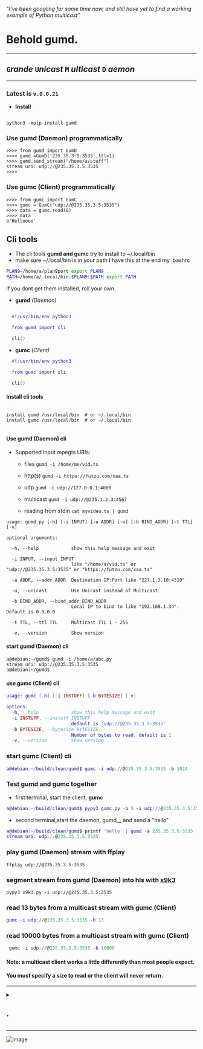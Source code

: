 <I> "I've been googling for some time now, and still have yet to find a working example of Python multicast"</I>

#  Behold gumd.

---
## `G`<I>rande</I> `U`<I>nicast</I> `M` <I>ulticast</I> `D` <I>aemon</I> 


---

### Latest is `v.0.0.21`



* __Install__

```smalltalk

python3 -mpip install gumd

```

### Use gumd (Daemon) programmatically
```py3
>>>> from gumd import GumD
>>>> gumd =GumD('235.35.3.5:3535',ttl=1)
>>>> gumd.send_stream("/home/a/stuff")
stream uri: udp://@235.35.3.5:3535
>>>>
```
### Use gumc (Client) programmatically
```py3
>>>> from gumc import GumC
>>>> gumc = GumC("udp://@235.35.3.5:3535")
>>>> data = gumc.read(8)
>>>> data
b'Helloooo'

```
## Cli tools
* The cli tools __gumd and gumc__ try to install to ~/.local/bin
* make sure ~/.local/bin is in your path I have this at the end my .bashrc 
```sh
PLAN9=/home/a/plan9port export PLAN9
PATH=/home/a/.local/bin:$PLAN9:$PATH export PATH
```
 if you dont get them installed, roll your own.
 
* __gumd__ _(Daemon)_

 ```lua

   #!/usr/bin/env python3

   from gumd import cli 

   cli()
```

* __gumc__ _(Client)_

```lua
  #!/usr/bin/env python3

  from gumc import cli 

  cli()


```
#### Install cli tools
```

install gumd /usr/local/bin  # or ~/.local/bin
install gumc /usr/local/bin  # or ~/.local/bin


```
#### __Use gumd (Daemon) cli__

   * Supported input mpegts URIs:
   
     
     * files  `gumd -i /home/me/vid.ts`
     
     * http(s) `gumd -i https://futzu.com/xaa.ts`
     
     * udp `gumd -i udp://127.0.0.1:4000`

     * multicast `gumd -i udp://@235.1.2.3:4567`
     
     * reading from stdin `cat myvideo.ts | gumd`

```smalltalk
usage: gumd.py [-h] [-i INPUT] [-a ADDR] [-u] [-b BIND_ADDR] [-t TTL] [-v]

optional arguments:

  -h, --help            show this help message and exit
  
  -i INPUT, --input INPUT
                        like "/home/a/vid.ts" or "udp://@235.35.3.5:3535" or "https://futzu.com/xaa.ts"
                        
  -a ADDR, --addr ADDR  Destination IP:Port like "227.1.3.10:4310"
  
  -u, --unicast         Use Unicast instead of Multicast
  
  -b BIND_ADDR, --bind_addr BIND_ADDR
                        Local IP to bind to like "192.168.1.34". Default is 0.0.0.0
                        
  -t TTL, --ttl TTL     Multicast TTL 1 - 255
  
  -v, --version         Show version

```
#### __start gumd (Daemon) cli__
```smalltalk
a@debian:~/gumd$ gumd -i /home/a/abc.py 
stream uri: udp://@235.35.3.5:3535
a@debian:~/gumd$ 
```
#### __use gumc (Client) cli__
```lua
usage: gumc [-h] [-i INSTUFF] [-b BYTESIZE] [-v]

options:
  -h, --help            show this help message and exit
  -i INSTUFF, --instuff INSTUFF
                        default is 'udp://@235.35.3.5:3535'
  -b BYTESIZE, --bytesize BYTESIZE
                        Number of bytes to read. default is 1
  -v, --version         Show version
```

### start gumc (Client) cli
```lua
a@debian:~/build/clean/gumd$ gumc -i udp://@235.35.3.5:3535 -b 1024

```
### Test gumd and gumc together
* first terminal, start the client, __gumc__
```lua
a@debian:~/build/clean/gumd$ pypy3 gumc.py -b 5 -i udp://@235.35.3.5:3535
```
* second terminal,start the daemon, gumd__ and send a "hello"
```lua
a@debian:~/build/clean/gumd$ printf 'hello' | gumd -a 235.35.3.5:3535
stream uri: udp://@235.35.3.5:3535
```
### play gumd (Daemon) stream with ffplay

```smalltalk
ffplay udp://@235.35.3.5:3535
```
### segment stream from gumd  (Daemon) into hls with [x9k3](https://github.com/futzu/x9k3)

```smalltalk
pypy3 x9k3.py -i udp://@235.35.3.5:3535
```
     
### read 13 bytes from a multicast stream with gumc (Client)
 ```lua
 gumc -i udp://@235.35.3.5:3535 -b 13
 ```
### read 10000 bytes from a multicast stream with gumc (Client)
 ```lua
  gumc -i udp://@235.35.3.5:3535 -b 10000
```
#### Note: a multicast client works a little differently than most people expect.
#### You must specify a size to read or the client will never return.
___


<details> <summary><h2> .</h2> </summary>

 Phase One: Expose the Pep Deep State
</h2> </summary>
  * [Phase One has begun](https://github.com/python/peps/compare/main...futzu:peps:main)
  
</details>


___

![image](https://user-images.githubusercontent.com/52701496/166299701-72ee908a-5053-45fc-a716-4b8ca4b1ef32.png)
